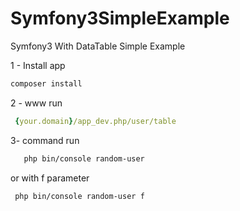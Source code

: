 # Symfony3SimpleExample
Symfony3 With DataTable Simple Example


1 - Install app
 ``` bash
composer install
```
2 - www run
``` yml
 {your.domain}/app_dev.php/user/table
 ```
 3- command run
``` bash
   php bin/console random-user
```
or with f parameter
``` bash
 php bin/console random-user f
```
